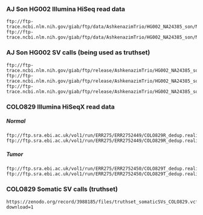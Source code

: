 ### AJ Son HG002 Illumina HiSeq read data
```
ftp://ftp-trace.ncbi.nlm.nih.gov/giab/ftp/data/AshkenazimTrio/HG002_NA24385_son/NIST_Illumina_2x250bps/novoalign_bams/HG002.hs37d5.2x250.bam
ftp://ftp-trace.ncbi.nlm.nih.gov/giab/ftp/data/AshkenazimTrio/HG002_NA24385_son/NIST_Illumina_2x250bps/novoalign_bams/HG002.hs37d5.2x250.bam.bai
```
### AJ Son HG002 SV calls (being used as truthset)
```
ftp://ftp-trace.ncbi.nlm.nih.gov/giab/ftp/release/AshkenazimTrio/HG002_NA24385_son/NIST_SV_v0.6/HG002_SVs_Tier1_v0.6.vcf.gz
ftp://ftp-trace.ncbi.nlm.nih.gov/giab/ftp/release/AshkenazimTrio/HG002_NA24385_son/NIST_SV_v0.6/HG002_SVs_Tier1_v0.6.vcf.gz.tbi
ftp://ftp-trace.ncbi.nlm.nih.gov/giab/ftp/release/AshkenazimTrio/HG002_NA24385_son/NIST_SV_v0.6/HG002_SVs_Tier1_v0.6.bed
```

### COLO829 Illumina HiSeqX read data
##### Normal
```
ftp://ftp.sra.ebi.ac.uk/vol1/run/ERR275/ERR2752449/COLO829R_dedup.realigned.bam
ftp://ftp.sra.ebi.ac.uk/vol1/run/ERR275/ERR2752449/COLO829R_dedup.realigned.bam.bai
```
##### Tumor
```
ftp://ftp.sra.ebi.ac.uk/vol1/run/ERR275/ERR2752450/COLO829T_dedup.realigned.bam
ftp://ftp.sra.ebi.ac.uk/vol1/run/ERR275/ERR2752450/COLO829T_dedup.realigned.bam.bai
```

### COLO829 Somatic SV calls (truthset)
```
https://zenodo.org/record/3988185/files/truthset_somaticSVs_COLO829.vcf?download=1
```
